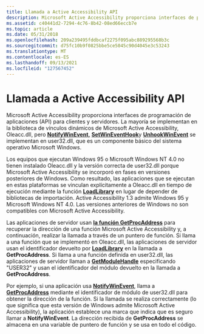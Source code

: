 ```yaml
---
title: Llamada a Active Accessibility API
description: Microsoft Active Accessibility proporciona interfaces de programación de aplicaciones (API) para clientes y servidores.
ms.assetid: c40441d2-7294-4c76-8b42-08ed66eccb7e
ms.topic: article
ms.date: 05/31/2018
ms.openlocfilehash: 209a239495fddbcaf2275f095abc889295568b3c
ms.sourcegitcommit: d75fc10b9f0825bbe5ce5045c90d4045e3c53243
ms.translationtype: MT
ms.contentlocale: es-ES
ms.lasthandoff: 09/13/2021
ms.locfileid: "127567452"
---
```

# <a name="calling-active-accessibility-apis"></a>Llamada a Active Accessibility API

Microsoft Active Accessibility proporciona interfaces de programación de aplicaciones (API) para clientes y servidores. La mayoría se implementan en la biblioteca de vínculos dinámicos de Microsoft Active Accessibility, Oleacc.dll, pero [**NotifyWinEvent,**](/windows/desktop/api/Winuser/nf-winuser-notifywinevent) [**SetWinEventHook**](/windows/desktop/api/Winuser/nf-winuser-setwineventhook)y [**UnhookWinEvent**](/windows/desktop/api/Winuser/nf-winuser-unhookwinevent) se implementan en user32.dll, que es un componente básico del sistema operativo Microsoft Windows.

Los equipos que ejecutan Windows 95 o Microsoft Windows NT 4.0 no tienen instalado Oleacc.dll y la versión correcta de user32.dll porque Microsoft Active Accessibility se incorporó en fases en versiones posteriores de Windows. Como resultado, las aplicaciones que se ejecutan en estas plataformas se vinculan explícitamente a Oleacc.dll en tiempo de ejecución mediante la función [**LoadLibrary**](/windows/desktop/api/libloaderapi/nf-libloaderapi-loadlibrarya) en lugar de depender de bibliotecas de importación. Active Accessibility 1.3 admite Windows 95 y Microsoft Windows NT 4.0. Las versiones anteriores de Windows no son compatibles con Microsoft Active Accessibility.

Las aplicaciones de servidor usan [**la función GetProcAddress**](/windows/desktop/api/libloaderapi/nf-libloaderapi-getprocaddress) para recuperar la dirección de una función Microsoft Active Accessibility y, a continuación, realizar la llamada a través de un puntero de función. Si llama a una función que se implementó en Oleacc.dll, las aplicaciones de servidor usan el identificador devuelto por [**LoadLibrary**](/windows/desktop/api/libloaderapi/nf-libloaderapi-loadlibrarya) en la llamada a **GetProcAddress**. Si llama a una función definida en user32.dll, las aplicaciones de servidor llaman a [**GetModuleHandle**](/windows/desktop/api/libloaderapi/nf-libloaderapi-getmodulehandlea) especificando "USER32" y usan el identificador del módulo devuelto en la llamada a **GetProcAddress**.

Por ejemplo, si una aplicación usa [**NotifyWinEvent**](/windows/desktop/api/Winuser/nf-winuser-notifywinevent), llama a [**GetProcAddress**](/windows/desktop/api/libloaderapi/nf-libloaderapi-getprocaddress) mediante el identificador de módulo de user32.dll para obtener la dirección de la función. Si la llamada se realiza correctamente (lo que significa que esta versión de Windows admite Microsoft Active Accessibility), la aplicación establece una marca que indica que es seguro llamar a **NotifyWinEvent**. La dirección recibida de **GetProcAddress** se almacena en una variable de puntero de función y se usa en todo el código.

 

 